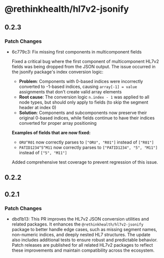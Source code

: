 # @rethinkhealth/hl7v2-jsonify

## 0.2.3

### Patch Changes

- 6c779c3: Fix missing first components in multicomponent fields

  Fixed a critical bug where the first component of multicomponent HL7v2 fields was being dropped from the JSON output. The issue occurred in the jsonify package's index conversion logic:

  - **Problem**: Components with 0-based indices were incorrectly converted to -1-based indices, causing `array[-1] = value` assignments that don't create valid array elements
  - **Root cause**: The conversion logic `n.index - 1` was applied to all node types, but should only apply to fields (to skip the segment header at index 0)
  - **Solution**: Components and subcomponents now preserve their original 0-based indices, while fields continue to have their indices converted for proper array positioning

  **Examples of fields that are now fixed:**

  - `ORU^R01` now correctly parses to `["ORU", "R01"]` instead of `["R01"]`
  - `PATID1234^5^M11` now correctly parses to `["PATID1234", "5", "M11"]` instead of `["5", "M11"]`

  Added comprehensive test coverage to prevent regression of this issue.

## 0.2.2

## 0.2.1

### Patch Changes

- dbd1b13: This PR improves the HL7v2 JSON conversion utilities and related packages. It enhances the `@rethinkhealth/hl7v2-jsonify` package to better handle edge cases, such as missing segment names, non-numeric indices, and deeply nested HL7 structures. The update also includes additional tests to ensure robust and predictable behavior. Patch releases are published for all related HL7v2 packages to reflect these improvements and maintain compatibility across the ecosystem.
